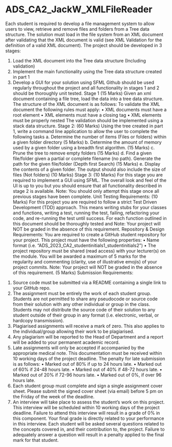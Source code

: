 # ADS_CA2_JackW_XMLFileReader
Each student is required to develop a file management system to allow users to view, retrieve
and remove files and folders from a Tree data structure. The solution must load in the file system
from an XML document after validating that the XML document is valid (see XML Validation for
the definition of a valid XML document).
The project should be developed in 3 stages:
1. Load the XML document into the Tree data structure (Including validation)
2. Implement the main functionality using the Tree data structure created in part 1
3. Develop a GUI for your solution using SFML
Github should be used regularly throughout the project and all functionality in stages 1 and 2
should be thoroughly unit tested.
Stage 1
(15 Marks)
Given an xml document containing a file tree, load the data into a tree data structure. The
structure of the XML document is as follows:
To validate the XML document the following rules must apply:
• XML documents must have a root element
• XML elements must have a closing tag
• XML elements must be properly nested
The validation should be implemented using a stack data structure.
Stage 2:
(60 Marks)
Using the tree created in part 1, write a command line application to allow the user to complete
the following tasks
a. Determine the number of items (Files or folders) within a given folder directory
(5 Marks)
b. Determine the amount of memory used by a given folder using a breadth first
algorithm.
(15 Marks)
c. Prune the tree to remove empty folders
(15 Marks)
d. Find a given file/folder given a partial or complete filename (no path). Generate the
path for the given file/folder (Depth first Search)
(15 Marks)
e. Display the contents of a given folder. The output should also include the size of files
(Not folders)
(10 Marks)
Stage 3:
(10 Marks)
For this stage you are required to implement a GUI using SFML. The overall look and feel of the UI
is up to you but you should ensure that all functionality described in stage 2 is available.
Note: You should only attempt this stage once all previous stages have been complete.
Unit Testing Requirements:
(10 Marks)
For this project you are required to follow a strict Test Driven Development (TDD) approach. This
means writing stubs for your classes and functions, writing a test, running the test, failing, refactoring your code, and re-running the test until success. For each function outlined in this
document should be thoroughly tested and
Note: Your project will NOT be graded in the absence of this requirement.
Repository & Design Requirements:
You are required to create a GitHub student repository for your project. This project must
have the following properties:
• Name format (i.e. “ADS_2023_CA2_studentinitials1_studentinitials2”)
• The project repository must be shared (read access) with your lecturer(s) on the
module.
You will be awarded a maximum of 5 marks for the regularity and commenting (clarity,
use of illustrative emojis) of your project commits.
Note: Your project will NOT be graded in the absence of this requirement.
(5 Marks)
Submission Requirements:
1) Source code must be submitted via a README containing a single link to your
GitHub repo.
2) The assignment must be entirely the work of each student group. Students are not
permitted to share any pseudocode or source code from their solution with any other
individual or group in the class. Students may not distribute the source code of their
solution to any student outside of their group in any format (i.e. electronic, verbal, or
hardcopy transmission).
3) Plagiarised assignments will receive a mark of zero. This also applies to the
individual/group allowing their work to be plagiarised.
4) Any plagiarism will be reported to the Head of Department and a report will be added
to your permanent academic record.
5) Late assignments will only be accepted if accompanied by the appropriate medical note.
This documentation must be received within 10 working days of the project deadline.
The penalty for late submission is as follows:
• Marked out of 80% if up to 24 hours late.
• Marked out of 60% if 24-48 hours late.
• Marked out of 40% if 48-72 hours late.
• Marked out of 20% if 72-96 hours late.
• Marked out of 0%, if over 96 hours late.
6) Each student group must complete and sign a single assignment cover sheet. Please
submit the signed cover sheet (via email) before 5 pm on the Friday of the week of the
deadline.
7) An interview will take place to assess the student’s work on this project. This interview
will be scheduled within 10 working days of the project deadline. Failure to attend
this interview will result in a grade of 0% in this component. Your final grade is
directly related to your performance in this interview. Each student will be asked
several questions related to the concepts covered in, and their contribution to, the
project. Failure to adequately answer a question will result in a penalty applied to the
final mark for that student.

